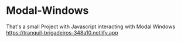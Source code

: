 # Modal-Windows
That's a small Project with Javascript interacting with Modal Windows
https://tranquil-brigadeiros-348a10.netlify.app
